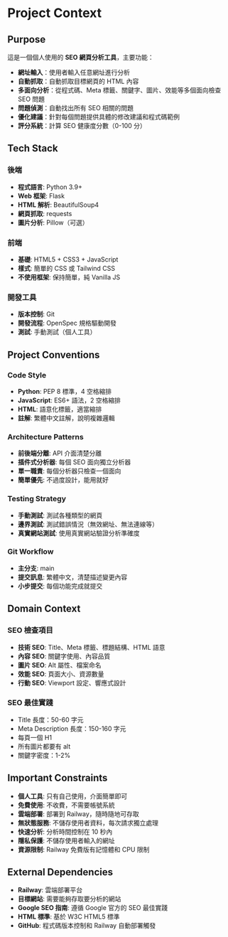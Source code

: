 # Project Context

## Purpose

這是一個個人使用的 **SEO 網頁分析工具**，主要功能：

- **網址輸入**：使用者輸入任意網址進行分析
- **自動抓取**：自動抓取目標網頁的 HTML 內容
- **多面向分析**：從程式碼、Meta 標籤、關鍵字、圖片、效能等多個面向檢查 SEO 問題
- **問題偵測**：自動找出所有 SEO 相關的問題
- **優化建議**：針對每個問題提供具體的修改建議和程式碼範例
- **評分系統**：計算 SEO 健康度分數（0-100 分）

## Tech Stack

### 後端

- **程式語言**: Python 3.9+
- **Web 框架**: Flask
- **HTML 解析**: BeautifulSoup4
- **網頁抓取**: requests
- **圖片分析**: Pillow（可選）

### 前端

- **基礎**: HTML5 + CSS3 + JavaScript
- **樣式**: 簡單的 CSS 或 Tailwind CSS
- **不使用框架**: 保持簡單，純 Vanilla JS

### 開發工具

- **版本控制**: Git
- **開發流程**: OpenSpec 規格驅動開發
- **測試**: 手動測試（個人工具）

## Project Conventions

### Code Style

- **Python**: PEP 8 標準，4 空格縮排
- **JavaScript**: ES6+ 語法，2 空格縮排
- **HTML**: 語意化標籤，適當縮排
- **註解**: 繁體中文註解，說明複雜邏輯

### Architecture Patterns

- **前後端分離**: API 介面清楚分離
- **插件式分析器**: 每個 SEO 面向獨立分析器
- **單一職責**: 每個分析器只檢查一個面向
- **簡單優先**: 不過度設計，能用就好

### Testing Strategy

- **手動測試**: 測試各種類型的網頁
- **邊界測試**: 測試錯誤情況（無效網址、無法連線等）
- **真實網站測試**: 使用真實網站驗證分析準確度

### Git Workflow

- **主分支**: main
- **提交訊息**: 繁體中文，清楚描述變更內容
- **小步提交**: 每個功能完成就提交

## Domain Context

### SEO 檢查項目

- **技術 SEO**: Title、Meta 標籤、標題結構、HTML 語意
- **內容 SEO**: 關鍵字使用、內容品質
- **圖片 SEO**: Alt 屬性、檔案命名
- **效能 SEO**: 頁面大小、資源數量
- **行動 SEO**: Viewport 設定、響應式設計

### SEO 最佳實踐

- Title 長度：50-60 字元
- Meta Description 長度：150-160 字元
- 每頁一個 H1
- 所有圖片都要有 alt
- 關鍵字密度：1-2%

## Important Constraints

- **個人工具**: 只有自己使用，介面簡單即可
- **免費使用**: 不收費，不需要帳號系統
- **雲端部署**: 部署到 Railway，隨時隨地可存取
- **無狀態服務**: 不儲存使用者資料，每次請求獨立處理
- **快速分析**: 分析時間控制在 10 秒內
- **隱私保護**: 不儲存使用者輸入的網址
- **資源限制**: Railway 免費版有記憶體和 CPU 限制

## External Dependencies

- **Railway**: 雲端部署平台
- **目標網站**: 需要能夠存取要分析的網站
- **Google SEO 指南**: 遵循 Google 官方的 SEO 最佳實踐
- **HTML 標準**: 基於 W3C HTML5 標準
- **GitHub**: 程式碼版本控制和 Railway 自動部署觸發
